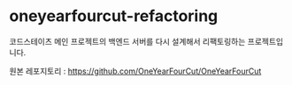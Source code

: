 # oneyearfourcut-refactoring

코드스테이츠 메인 프로젝트의 백엔드 서버를 다시 설계해서 리팩토링하는 프로젝트입니다. 

원본 레포지토리 : https://github.com/OneYearFourCut/OneYearFourCut